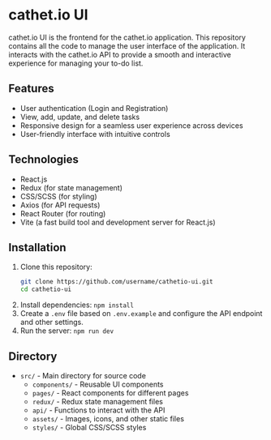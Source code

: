 # cathet.io UI

cathet.io UI is the frontend for the cathet.io application. This repository contains all the code to manage the user interface of the application. It interacts with the cathet.io API to provide a smooth and interactive experience for managing your to-do list.

## Features

- User authentication (Login and Registration)
- View, add, update, and delete tasks
- Responsive design for a seamless user experience across devices
- User-friendly interface with intuitive controls

## Technologies

- React.js
- Redux (for state management)
- CSS/SCSS (for styling)
- Axios (for API requests)
- React Router (for routing)
- Vite (a fast build tool and development server for React.js)

## Installation

1. Clone this repository:
   ```bash
   git clone https://github.com/username/cathetio-ui.git
   cd cathetio-ui
2. Install dependencies:
   ```npm install```
3. Create a `.env` file based on `.env.example` and configure the API endpoint and other settings.
4. Run the server:
   ```npm run dev```

## Directory

- `src/` - Main directory for source code
  - `components/` - Reusable UI components
  - `pages/` - React components for different pages
  - `redux/` - Redux state management files
  - `api/` - Functions to interact with the API
  - `assets/` - Images, icons, and other static files
  - `styles/` - Global CSS/SCSS styles
